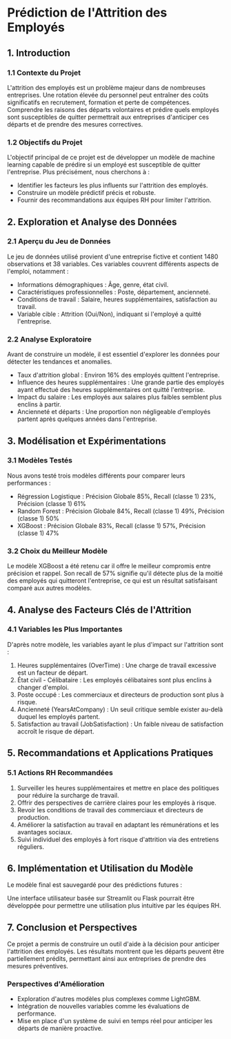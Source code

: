 # Prédiction de l'Attrition des Employés

## 1. Introduction

### 1.1 Contexte du Projet
L'attrition des employés est un problème majeur dans de nombreuses entreprises. Une rotation élevée du personnel peut entraîner des coûts significatifs en recrutement, formation et perte de compétences. Comprendre les raisons des départs volontaires et prédire quels employés sont susceptibles de quitter permettrait aux entreprises d'anticiper ces départs et de prendre des mesures correctives.

### 1.2 Objectifs du Projet
L'objectif principal de ce projet est de développer un modèle de machine learning capable de prédire si un employé est susceptible de quitter l'entreprise. Plus précisément, nous cherchons à :
- Identifier les facteurs les plus influents sur l'attrition des employés.
- Construire un modèle prédictif précis et robuste.
- Fournir des recommandations aux équipes RH pour limiter l'attrition.

## 2. Exploration et Analyse des Données

### 2.1 Aperçu du Jeu de Données
Le jeu de données utilisé provient d'une entreprise fictive et contient 1480 observations et 38 variables. Ces variables couvrent différents aspects de l'emploi, notamment :
- Informations démographiques : Âge, genre, état civil.
- Caractéristiques professionnelles : Poste, département, ancienneté.
- Conditions de travail : Salaire, heures supplémentaires, satisfaction au travail.
- Variable cible : Attrition (Oui/Non), indiquant si l'employé a quitté l'entreprise.

### 2.2 Analyse Exploratoire
Avant de construire un modèle, il est essentiel d'explorer les données pour détecter les tendances et anomalies.
- Taux d'attrition global : Environ 16% des employés quittent l'entreprise.
- Influence des heures supplémentaires : Une grande partie des employés ayant effectué des heures supplémentaires ont quitté l'entreprise.
- Impact du salaire : Les employés aux salaires plus faibles semblent plus enclins à partir.
- Ancienneté et départs : Une proportion non négligeable d'employés partent après quelques années dans l'entreprise.

## 3. Modélisation et Expérimentations

### 3.1 Modèles Testés
Nous avons testé trois modèles différents pour comparer leurs performances :

- Régression Logistique : Précision Globale 85%, Recall (classe 1) 23%, Précision (classe 1) 61%
- Random Forest : Précision Globale 84%, Recall (classe 1) 49%, Précision (classe 1) 50%
- XGBoost : Précision Globale 83%, Recall (classe 1) 57%, Précision (classe 1) 47%

### 3.2 Choix du Meilleur Modèle
Le modèle XGBoost a été retenu car il offre le meilleur compromis entre précision et rappel. Son recall de 57% signifie qu'il détecte plus de la moitié des employés qui quitteront l'entreprise, ce qui est un résultat satisfaisant comparé aux autres modèles.

## 4. Analyse des Facteurs Clés de l'Attrition

### 4.1 Variables les Plus Importantes
D'après notre modèle, les variables ayant le plus d'impact sur l'attrition sont :
1. Heures supplémentaires (OverTime) : Une charge de travail excessive est un facteur de départ.
2. État civil - Célibataire : Les employés célibataires sont plus enclins à changer d'emploi.
3. Poste occupé : Les commerciaux et directeurs de production sont plus à risque.
4. Ancienneté (YearsAtCompany) : Un seuil critique semble exister au-delà duquel les employés partent.
5. Satisfaction au travail (JobSatisfaction) : Un faible niveau de satisfaction accroît le risque de départ.

## 5. Recommandations et Applications Pratiques

### 5.1 Actions RH Recommandées
1. Surveiller les heures supplémentaires et mettre en place des politiques pour réduire la surcharge de travail.
2. Offrir des perspectives de carrière claires pour les employés à risque.
3. Revoir les conditions de travail des commerciaux et directeurs de production.
4. Améliorer la satisfaction au travail en adaptant les rémunérations et les avantages sociaux.
5. Suivi individuel des employés à fort risque d'attrition via des entretiens réguliers.

## 6. Implémentation et Utilisation du Modèle

Le modèle final est sauvegardé pour des prédictions futures :

Une interface utilisateur basée sur Streamlit ou Flask pourrait être développée pour permettre une utilisation plus intuitive par les équipes RH.

## 7. Conclusion et Perspectives

Ce projet a permis de construire un outil d'aide à la décision pour anticiper l'attrition des employés. Les résultats montrent que les départs peuvent être partiellement prédits, permettant ainsi aux entreprises de prendre des mesures préventives.

### Perspectives d'Amélioration
- Exploration d'autres modèles plus complexes comme LightGBM.
- Intégration de nouvelles variables comme les évaluations de performance.
- Mise en place d'un système de suivi en temps réel pour anticiper les départs de manière proactive.
